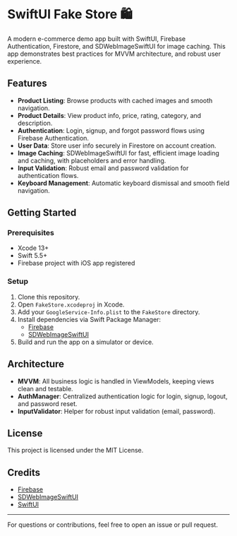# SwiftUI Fake Store 🛍️

A modern e-commerce demo app built with SwiftUI, Firebase Authentication, Firestore, and SDWebImageSwiftUI for image caching. This app demonstrates best practices for MVVM architecture, and robust user experience.

## Features

- **Product Listing**: Browse products with cached images and smooth navigation.
- **Product Details**: View product info, price, rating, category, and description.
- **Authentication**: Login, signup, and forgot password flows using Firebase Authentication.
- **User Data**: Store user info securely in Firestore on account creation.
- **Image Caching**: SDWebImageSwiftUI for fast, efficient image loading and caching, with placeholders and error handling.
- **Input Validation**: Robust email and password validation for authentication flows.
- **Keyboard Management**: Automatic keyboard dismissal and smooth field navigation.

## Getting Started

### Prerequisites
- Xcode 13+
- Swift 5.5+
- Firebase project with iOS app registered

### Setup
1. Clone this repository.
2. Open `FakeStore.xcodeproj` in Xcode.
3. Add your `GoogleService-Info.plist` to the `FakeStore` directory.
4. Install dependencies via Swift Package Manager:
   - [Firebase](https://github.com/firebase/firebase-ios-sdk)
   - [SDWebImageSwiftUI](https://github.com/SDWebImage/SDWebImageSwiftUI)
5. Build and run the app on a simulator or device.

## Architecture
- **MVVM**: All business logic is handled in ViewModels, keeping views clean and testable.
- **AuthManager**: Centralized authentication logic for login, signup, logout, and password reset.
- **InputValidator**: Helper for robust input validation (email, password).

## License
This project is licensed under the MIT License.

## Credits
- [Firebase](https://firebase.google.com/)
- [SDWebImageSwiftUI](https://github.com/SDWebImage/SDWebImageSwiftUI)
- [SwiftUI](https://developer.apple.com/xcode/swiftui/)

---

For questions or contributions, feel free to open an issue or pull request.
